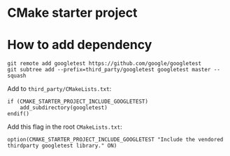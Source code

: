 # CMake starter project

# How to add dependency

```
git remote add googletest https://github.com/google/googletest
git subtree add --prefix=third_party/googletest googletest master --squash
```

Add to `third_party/CMakeLists.txt`:

```
if (CMAKE_STARTER_PROJECT_INCLUDE_GOOGLETEST)
    add_subdirectory(googletest)
endif()
```

Add this flag in the root `CMakeLists.txt`:

```
option(CMAKE_STARTER_PROJECT_INCLUDE_GOOGLETEST "Include the vendored thirdparty googletest library." ON)
```